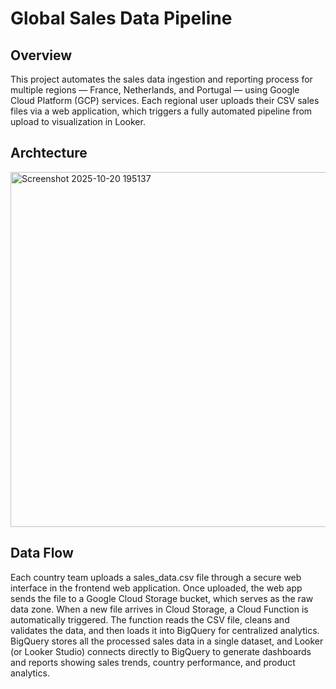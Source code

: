 # Global Sales Data Pipeline

## Overview
This project automates the sales data ingestion and reporting process for multiple regions — France, Netherlands, and Portugal — using Google Cloud Platform (GCP) services.
Each regional user uploads their CSV sales files via a web application, which triggers a fully automated pipeline from upload to visualization in Looker.

## Archtecture

<img width="1234" height="568" alt="Screenshot 2025-10-20 195137" src="https://github.com/user-attachments/assets/502302f9-5531-445e-9008-b7128e9341ce" />

## Data Flow

Each country team uploads a sales_data.csv file through a secure web interface in the frontend web application. Once uploaded, the web app sends the file to a Google Cloud Storage bucket, which serves as the raw data zone. When a new file arrives in Cloud Storage, a Cloud Function is automatically triggered. The function reads the CSV file, cleans and validates the data, and then loads it into BigQuery for centralized analytics. BigQuery stores all the processed sales data in a single dataset, and Looker (or Looker Studio) connects directly to BigQuery to generate dashboards and reports showing sales trends, country performance, and product analytics.

